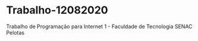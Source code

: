 # Trabalho-12082020
 Trabalho de Programação para Internet 1 - Faculdade de Tecnologia SENAC Pelotas
